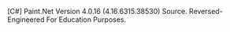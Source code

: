 [C#] Paint.Net Version 4.0.16 (4.16.6315.38530) Source. Reversed-Engineered For Education Purposes.
